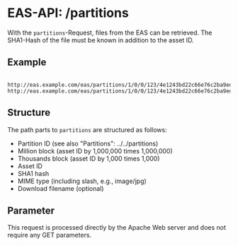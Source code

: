 #  EAS-API: /partitions

With the `partitions`-Request, files from the EAS can be retrieved. The SHA1-Hash of the file must be known in addition to the asset ID.

##  Example

~~~
 http://eas.example.com/eas/partitions/1/0/0/123/4e1243bd22c66e76c2ba9eddc1f91394e57f9f83/image/jpg
http://eas.example.com/eas/partitions/1/0/0/123/4e1243bd22c66e76c2ba9eddc1f91394e57f9f83/image/jpg/sameFileButOtherName.jpg
~~~


##  Structure

The path parts to `partitions` are structured as follows:

* Partition ID (see also "Partitions": ../../partitions)
* Million block (asset ID by 1,000,000 times 1,000,000)
* Thousands block (asset ID by 1,000 times 1,000)
* Asset ID
* SHA1 hash
* MIME type (including slash, e.g., image/jpg)
* Download filename (optional)

##  Parameter

This request is processed directly by the Apache Web server and does not require any GET parameters.
